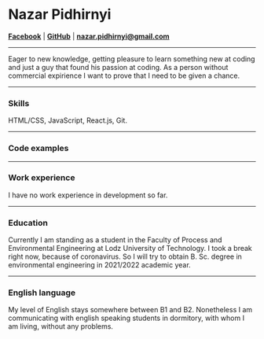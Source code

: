 # Nazar Pidhirnyi
**[Facebook](https://www.facebook.com/nazar.pidhirnyi)** | **[GitHub](https://github.com/Razlond-dev)** | **nazar.pidhirnyi@gmail.com** 

---
Eager to new knowledge, getting pleasure to learn something new at coding and just a guy that found his passion at coding. As a person without commercial expirience I want to prove that I need to be given a chance.

---
### Skills
HTML/CSS, JavaScript, React.js, Git.

---
### Code examples

---
### Work experience
I have no work experience in development so far.

---
### Education
Currently I am standing as a student in the Faculty of Process and Environmental Engineering at Lodz University of Technology. I took a break right now, because of coronavirus. So I will try to obtain B. Sc. degree in environmental engineering in 2021/2022 academic year.

---
### English language
My level of English stays somewhere between B1 and B2. Nonetheless I am communicating with english speaking students in dormitory, with whom I am living, without any problems.